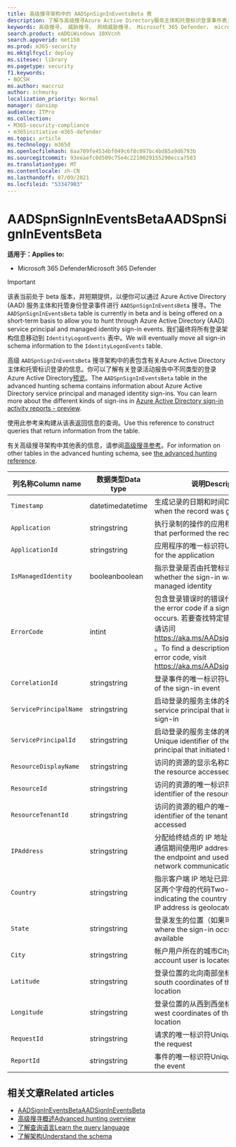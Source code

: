 ```yaml
---
title: 高级搜寻架构中的 AADSpnSignInEventsBeta 表
description: 了解与高级搜寻Azure Active Directory服务主体和托管标识登录事件表关联的信息
keywords: 高级搜寻， 威胁搜寻， 网络威胁搜寻， Microsoft 365 Defender， microsoft 365， m365， 搜索， 查询， 遥测， 架构参考， kusto， 表格， 列， 数据类型， 说明， AlertInfo， 警报， 实体， 证据， 文件， IP 地址， 设备， 计算机， 用户， 帐户， 标识， AAD
search.product: eADQiWindows 10XVcnh
search.appverid: met150
ms.prod: m365-security
ms.mktglfcycl: deploy
ms.sitesec: library
ms.pagetype: security
f1.keywords:
- NOCSH
ms.author: maccruz
author: schmurky
localization_priority: Normal
manager: dansimp
audience: ITPro
ms.collection:
- M365-security-compliance
- m365initiative-m365-defender
ms.topic: article
ms.technology: m365d
ms.openlocfilehash: 6aa709fe4534bf049c6f8c097bc4bd85a9d6793b
ms.sourcegitcommit: 93eeaefc0d509c75e4c2210029155298ecca7583
ms.translationtype: MT
ms.contentlocale: zh-CN
ms.lasthandoff: 07/09/2021
ms.locfileid: "53347903"
---
```

# <a name="aadspnsignineventsbeta"></a><span data-ttu-id="10def-104">AADSpnSignInEventsBeta</span><span class="sxs-lookup"><span data-stu-id="10def-104">AADSpnSignInEventsBeta</span></span>

<span data-ttu-id="10def-105">**适用于：**</span><span class="sxs-lookup"><span data-stu-id="10def-105">**Applies to:**</span></span>

- <span data-ttu-id="10def-106">Microsoft 365 Defender</span><span class="sxs-lookup"><span data-stu-id="10def-106">Microsoft 365 Defender</span></span>

>[!IMPORTANT]
> <span data-ttu-id="10def-107">该表当前处于 beta 版本，并短期提供，以便你可以通过 Azure Active Directory (AAD) 服务主体和托管身份登录事件进行 `AADSpnSignInEventsBeta` 搜寻。</span><span class="sxs-lookup"><span data-stu-id="10def-107">The `AADSpnSignInEventsBeta` table is currently in beta and is being offered on a short-term basis to allow you to hunt through Azure Active Directory (AAD) service principal and managed identity sign-in events.</span></span> <span data-ttu-id="10def-108">我们最终将所有登录架构信息移动到 `IdentityLogonEvents` 表中。</span><span class="sxs-lookup"><span data-stu-id="10def-108">We will eventually move all sign-in schema information to the `IdentityLogonEvents` table.</span></span>



<span data-ttu-id="10def-109">高级 `AADSpnSignInEventsBeta` 搜寻架构中的表包含有关Azure Active Directory主体和托管标识登录的信息。你可以了解有关登录活动报告中不同类型的登录Azure Active Directory[预览](/azure/active-directory/reports-monitoring/concept-all-sign-ins)。</span><span class="sxs-lookup"><span data-stu-id="10def-109">The `AADSpnSignInEventsBeta` table in the advanced hunting schema contains information about Azure Active Directory service principal and managed identity sign-ins. You can learn more about the different kinds of sign-ins in [Azure Active Directory sign-in activity reports - preview](/azure/active-directory/reports-monitoring/concept-all-sign-ins).</span></span>

<span data-ttu-id="10def-110">使用此参考来构建从该表返回信息的查询。</span><span class="sxs-lookup"><span data-stu-id="10def-110">Use this reference to construct queries that return information from the table.</span></span>

<span data-ttu-id="10def-111">有关高级搜寻架构中其他表的信息，请参阅[高级搜寻参考](/windows/security/threat-protection/microsoft-defender-atp/advanced-hunting-reference)。</span><span class="sxs-lookup"><span data-stu-id="10def-111">For information on other tables in the advanced hunting schema, see [the advanced hunting reference](/windows/security/threat-protection/microsoft-defender-atp/advanced-hunting-reference).</span></span>





| <span data-ttu-id="10def-112">列名称</span><span class="sxs-lookup"><span data-stu-id="10def-112">Column name</span></span> | <span data-ttu-id="10def-113">数据类型</span><span class="sxs-lookup"><span data-stu-id="10def-113">Data type</span></span> | <span data-ttu-id="10def-114">说明</span><span class="sxs-lookup"><span data-stu-id="10def-114">Description</span></span> |
|-----|-----|-----|
| `Timestamp` | <span data-ttu-id="10def-115">datetime</span><span class="sxs-lookup"><span data-stu-id="10def-115">datetime</span></span> | <span data-ttu-id="10def-116">生成记录的日期和时间</span><span class="sxs-lookup"><span data-stu-id="10def-116">Date and time when the record was generated</span></span> |
| `Application` | <span data-ttu-id="10def-117">string</span><span class="sxs-lookup"><span data-stu-id="10def-117">string</span></span> | <span data-ttu-id="10def-118">执行录制的操作的应用程序</span><span class="sxs-lookup"><span data-stu-id="10def-118">Application that performed the recorded action</span></span> |
| `ApplicationId` | <span data-ttu-id="10def-119">string</span><span class="sxs-lookup"><span data-stu-id="10def-119">string</span></span> | <span data-ttu-id="10def-120">应用程序的唯一标识符</span><span class="sxs-lookup"><span data-stu-id="10def-120">Unique identifier for the application</span></span> |
| `IsManagedIdentity`    | <span data-ttu-id="10def-121">boolean</span><span class="sxs-lookup"><span data-stu-id="10def-121">boolean</span></span>       | <span data-ttu-id="10def-122">指示登录是否由托管标识启动</span><span class="sxs-lookup"><span data-stu-id="10def-122">Indicates whether the sign-in was initiated by a managed identity</span></span> |
| `ErrorCode`    | <span data-ttu-id="10def-123">int</span><span class="sxs-lookup"><span data-stu-id="10def-123">int</span></span> | <span data-ttu-id="10def-124">包含登录错误时的错误代码。</span><span class="sxs-lookup"><span data-stu-id="10def-124">Contains the error code if a sign-in error occurs.</span></span> <span data-ttu-id="10def-125">若要查找特定错误代码的说明，请访问 <https://aka.ms/AADsigninsErrorCodes> 。</span><span class="sxs-lookup"><span data-stu-id="10def-125">To find a description of a specific error code, visit <https://aka.ms/AADsigninsErrorCodes>.</span></span> |
| `CorrelationId`        | <span data-ttu-id="10def-126">string</span><span class="sxs-lookup"><span data-stu-id="10def-126">string</span></span>        | <span data-ttu-id="10def-127">登录事件的唯一标识符</span><span class="sxs-lookup"><span data-stu-id="10def-127">Unique identifier of the sign-in event</span></span> |
| `ServicePrincipalName` | <span data-ttu-id="10def-128">string</span><span class="sxs-lookup"><span data-stu-id="10def-128">string</span></span>        | <span data-ttu-id="10def-129">启动登录的服务主体的名称</span><span class="sxs-lookup"><span data-stu-id="10def-129">Name of the service principal that initiated the sign-in</span></span>  |
| `ServicePrincipalId`   | <span data-ttu-id="10def-130">string</span><span class="sxs-lookup"><span data-stu-id="10def-130">string</span></span>        | <span data-ttu-id="10def-131">启动登录的服务主体的唯一标识符</span><span class="sxs-lookup"><span data-stu-id="10def-131">Unique identifier of the service principal that initiated the sign-in</span></span>  |
| `ResourceDisplayName`  | <span data-ttu-id="10def-132">string</span><span class="sxs-lookup"><span data-stu-id="10def-132">string</span></span>        | <span data-ttu-id="10def-133">访问的资源的显示名称</span><span class="sxs-lookup"><span data-stu-id="10def-133">Display name of the resource accessed</span></span>  |
| `ResourceId`           | <span data-ttu-id="10def-134">string</span><span class="sxs-lookup"><span data-stu-id="10def-134">string</span></span>        | <span data-ttu-id="10def-135">访问的资源的唯一标识符</span><span class="sxs-lookup"><span data-stu-id="10def-135">Unique identifier of the resource accessed</span></span>  |
| `ResourceTenantId`     | <span data-ttu-id="10def-136">string</span><span class="sxs-lookup"><span data-stu-id="10def-136">string</span></span>        | <span data-ttu-id="10def-137">访问的资源的租户的唯一标识符</span><span class="sxs-lookup"><span data-stu-id="10def-137">Unique identifier of the tenant of the resource accessed</span></span> |
| `IPAddress`            | <span data-ttu-id="10def-138">string</span><span class="sxs-lookup"><span data-stu-id="10def-138">string</span></span>        | <span data-ttu-id="10def-139">分配给终结点的 IP 地址，在相关的网络通信期间使用</span><span class="sxs-lookup"><span data-stu-id="10def-139">IP address assigned to the endpoint and used during related network communications</span></span>  |
| `Country`          | <span data-ttu-id="10def-140">string</span><span class="sxs-lookup"><span data-stu-id="10def-140">string</span></span>        | <span data-ttu-id="10def-141">指示客户端 IP 地址已异地分配的国家/地区两个字母的代码</span><span class="sxs-lookup"><span data-stu-id="10def-141">Two-letter code indicating the country where the client IP address is geolocated</span></span> |
| `State`                | <span data-ttu-id="10def-142">string</span><span class="sxs-lookup"><span data-stu-id="10def-142">string</span></span>        | <span data-ttu-id="10def-143">登录发生的位置（如果可用）</span><span class="sxs-lookup"><span data-stu-id="10def-143">State where the sign-in occurred, if available</span></span> |
| `City`                 | <span data-ttu-id="10def-144">string</span><span class="sxs-lookup"><span data-stu-id="10def-144">string</span></span>        | <span data-ttu-id="10def-145">帐户用户所在的城市</span><span class="sxs-lookup"><span data-stu-id="10def-145">City where the account user is located</span></span>  |
| `Latitude`             | <span data-ttu-id="10def-146">string</span><span class="sxs-lookup"><span data-stu-id="10def-146">string</span></span>        | <span data-ttu-id="10def-147">登录位置的北向南部坐标</span><span class="sxs-lookup"><span data-stu-id="10def-147">The north to south coordinates of the sign-in location</span></span> |
| `Longitude`            | <span data-ttu-id="10def-148">string</span><span class="sxs-lookup"><span data-stu-id="10def-148">string</span></span>        | <span data-ttu-id="10def-149">登录位置的从西到西坐标</span><span class="sxs-lookup"><span data-stu-id="10def-149">The east to west coordinates of the sign-in location</span></span> |
| `RequestId`            | <span data-ttu-id="10def-150">string</span><span class="sxs-lookup"><span data-stu-id="10def-150">string</span></span>        | <span data-ttu-id="10def-151">请求的唯一标识符</span><span class="sxs-lookup"><span data-stu-id="10def-151">Unique identifier of the request</span></span> |
|`ReportId` | <span data-ttu-id="10def-152">string</span><span class="sxs-lookup"><span data-stu-id="10def-152">string</span></span> | <span data-ttu-id="10def-153">事件的唯一标识符</span><span class="sxs-lookup"><span data-stu-id="10def-153">Unique identifier for the event</span></span> |

 

## <a name="related-articles"></a><span data-ttu-id="10def-154">相关文章</span><span class="sxs-lookup"><span data-stu-id="10def-154">Related articles</span></span>

-   [<span data-ttu-id="10def-155">AADSignInEventsBeta</span><span class="sxs-lookup"><span data-stu-id="10def-155">AADSignInEventsBeta</span></span>](./advanced-hunting-aadsignineventsbeta-table.md)
-   [<span data-ttu-id="10def-156">高级搜寻概述</span><span class="sxs-lookup"><span data-stu-id="10def-156">Advanced hunting overview</span></span>](/windows/security/threat-protection/microsoft-defender-atp/advanced-hunting-overview)
-   [<span data-ttu-id="10def-157">了解查询语言</span><span class="sxs-lookup"><span data-stu-id="10def-157">Learn the query language</span></span>](/windows/security/threat-protection/microsoft-defender-atp/advanced-hunting-query-language)
-   [<span data-ttu-id="10def-158">了解架构</span><span class="sxs-lookup"><span data-stu-id="10def-158">Understand the schema</span></span>](/windows/security/threat-protection/microsoft-defender-atp/advanced-hunting-schema-reference)
